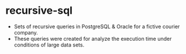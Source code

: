# recursive-sql
- Sets of recursive queries in PostgreSQL &amp; Oracle for a fictive courier company. 
- These queries were created for analyze the execution time under conditions of large data sets. 




